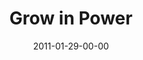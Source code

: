 ---
layout: message
category: message
series: "Grow Up"
title: "Grow in Power"
date: 2011-01-29-00-00
message_id: 655
sc-permalink-url: "http://soundcloud.com/crdschurch/on-your-first-date"
audio: "http://s3.amazonaws.com/crossroads-media/messages/audio/TCPIR_05_03-24-02_On_Your_First_Date.mp3"
audio-duration: "39:23"
sc-permalink-url: "http://soundcloud.com/crdschurch/grow-up-grow-in-power"
audio: "http://s3.amazonaws.com/crossroads-media/messages/audio/growup05.mp3"
audio-duration: "39:07"
program: "http://s3.amazonaws.com/crossroads-media/documents/01_29-30_11Program.pdf"
description: "Brian Tome talks about what the Bible describes as \"walking in the Spirit\" and how it is instrumental to growth."
video: "http://s3.amazonaws.com/crossroads-media/messages/video/growup05.mp4"
video-duration: "39:12"
yt-video-id: "QfgzWt4XJkU"
video-image: "http://s3.amazonaws.com/crossroads-media/images/growup05_still.jpg"
tag: 
 - relationship
 - single
 - date
 - flv
 - wells
 - dating
 - tome
 - growth
 - power
 - spirit
 - program
explicit: false
---